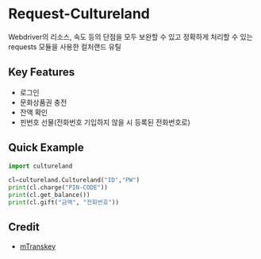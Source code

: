 # Request-Cultureland
Webdriver의 리소스, 속도 등의 단점을 모두 보완할 수 있고 정확하게 처리할 수 있는 requests 모듈을 사용한 컬처랜드 유틸

## Key Features
+ 로그인
+ 문화상품권 충전
+ 잔액 확인 
+ 핀번호 선물(전화번호 기입하지 않을 시 등록된 전화번호로)

## Quick Example
```py
import cultureland

cl=cultureland.Cultureland("ID","PW")
print(cl.charge("PIN-CODE"))
print(cl.get_balance())
print(cl.gift("금액", "전화번호"))
```

## Credit
- [mTranskey](https://github.com/Nua07/mTransKey)
